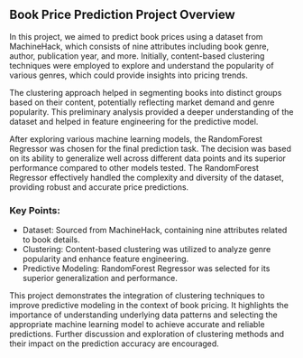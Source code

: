## Book Price Prediction Project Overview
In this project, we aimed to predict book prices using a dataset from MachineHack, which consists of nine attributes including book genre, author, publication year, and more. 
Initially, content-based clustering techniques were employed to explore and understand the popularity of various genres, which could provide insights into pricing trends.

The clustering approach helped in segmenting books into distinct groups based on their content, potentially reflecting market demand and genre popularity. 
This preliminary analysis provided a deeper understanding of the dataset and helped in feature engineering for the predictive model.

After exploring various machine learning models, the RandomForest Regressor was chosen for the final prediction task. 
The decision was based on its ability to generalize well across different data points and its superior performance compared to other models tested. 
The RandomForest Regressor effectively handled the complexity and diversity of the dataset, providing robust and accurate price predictions.

### Key Points:
- Dataset: Sourced from MachineHack, containing nine attributes related to book details.
- Clustering: Content-based clustering was utilized to analyze genre popularity and enhance feature engineering.
- Predictive Modeling: RandomForest Regressor was selected for its superior generalization and performance.

This project demonstrates the integration of clustering techniques to improve predictive modeling in the context of book pricing. 
It highlights the importance of understanding underlying data patterns and selecting the appropriate machine learning model to achieve accurate and reliable predictions. 
Further discussion and exploration of clustering methods and their impact on the prediction accuracy are encouraged.
